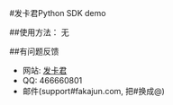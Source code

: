 #发卡君Python SDK demo

##使用方法：
无

##有问题反馈
* 网站: [发卡君](https://www.fakajun.com/)
* QQ: 466660801
* 邮件(support#fakajun.com, 把#换成@)